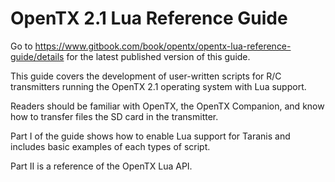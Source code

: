 # OpenTX 2.1 Lua Reference Guide

Go to https://www.gitbook.com/book/opentx/opentx-lua-reference-guide/details for the latest published version of this guide.

This guide covers the development of user-written scripts for R/C transmitters running the OpenTX 2.1 operating system with Lua support.

Readers should be familiar with OpenTX, the OpenTX Companion, and know how to transfer files the SD card in the transmitter.

Part I of the guide shows how to enable Lua support for Taranis and includes basic examples of each types of script.

Part II is a reference of the OpenTX Lua API.




